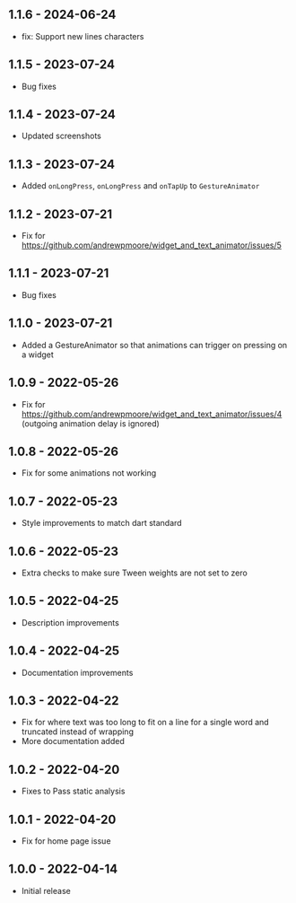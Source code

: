 ## 1.1.6 - 2024-06-24

* fix: Support new lines characters

## 1.1.5 - 2023-07-24
 
* Bug fixes

## 1.1.4 - 2023-07-24

* Updated screenshots


## 1.1.3 - 2023-07-24

* Added `onLongPress`, `onLongPress` and `onTapUp` to `GestureAnimator`


## 1.1.2 - 2023-07-21

* Fix for https://github.com/andrewpmoore/widget_and_text_animator/issues/5

## 1.1.1 - 2023-07-21

* Bug fixes

## 1.1.0 - 2023-07-21

* Added a GestureAnimator so that animations can trigger on pressing on a widget

## 1.0.9 - 2022-05-26

* Fix for https://github.com/andrewpmoore/widget_and_text_animator/issues/4 (outgoing animation delay is ignored)

## 1.0.8 - 2022-05-26

* Fix for some animations not working

## 1.0.7 - 2022-05-23

* Style improvements to match dart standard

## 1.0.6 - 2022-05-23

* Extra checks to make sure Tween weights are not set to zero

## 1.0.5 - 2022-04-25

* Description improvements

## 1.0.4 - 2022-04-25

* Documentation improvements

## 1.0.3 - 2022-04-22

* Fix for where text was too long to fit on a line for a single word and truncated instead of wrapping
* More documentation added

## 1.0.2 - 2022-04-20

* Fixes to Pass static analysis

## 1.0.1 - 2022-04-20

* Fix for home page issue

## 1.0.0 - 2022-04-14

* Initial release
